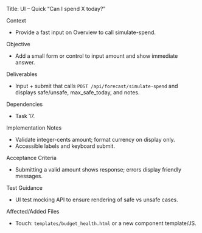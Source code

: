 Title: UI – Quick “Can I spend X today?”

Context
- Provide a fast input on Overview to call simulate-spend.

Objective
- Add a small form or control to input amount and show immediate answer.

Deliverables
- Input + submit that calls `POST /api/forecast/simulate-spend` and displays safe/unsafe, max_safe_today, and notes.

Dependencies
- Task 17.

Implementation Notes
- Validate integer-cents amount; format currency on display only.
- Accessible labels and keyboard submit.

Acceptance Criteria
- Submitting a valid amount shows response; errors display friendly messages.

Test Guidance
- UI test mocking API to ensure rendering of safe vs unsafe cases.

Affected/Added Files
- Touch: `templates/budget_health.html` or a new component template/JS.

